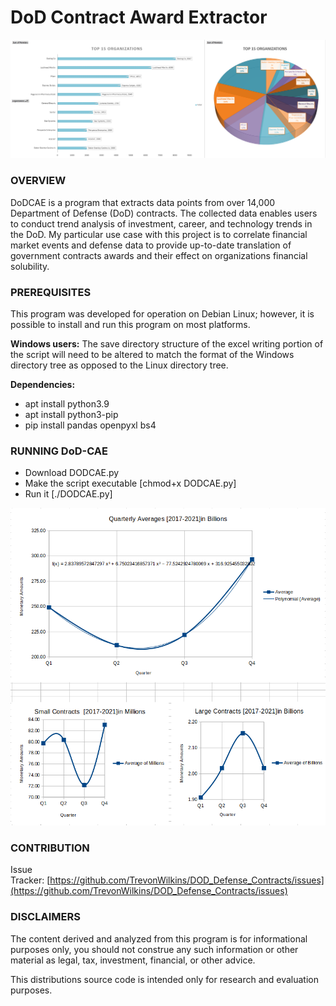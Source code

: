 # DoD Contract Award Extractor
![alt text](https://github.com/TrevonWilkins/DOD-Contract-Award-Extractor/blob/main/Graphic%20Visualization%203.PNG?raw=true)
### OVERVIEW
DoDCAE is a program that extracts data points from over 14,000 Department of Defense (DoD) contracts. The collected data enables users to conduct trend analysis of investment, career, and technology trends in the DoD. My particular use case with this project is to correlate financial market events and defense data to provide up-to-date translation of government contracts awards and their effect on organizations financial solubility.

### PREREQUISITES

This program was developed for operation on Debian Linux; however, it is possible to install and run this program on most platforms.
 
**Windows  users:** 
The save directory structure of the excel writing portion of the script will need to be altered to match the format of the Windows directory tree as opposed to the Linux directory tree.

**Dependencies:**

- apt install python3.9
- apt install python3-pip
- pip install pandas openpyxl bs4 

### RUNNING  DoD-CAE

- Download DODCAE.py
- Make the script executable [chmod+x DODCAE.py]
- Run it [./DODCAE.py]

![alt text](https://github.com/TrevonWilkins/DOD-Contract-Award-Extractor/blob/main/Quarter%20Analysis.png?raw=true)
### CONTRIBUTION
Issue Tracker: [https://github.com/TrevonWilkins/DOD_Defense_Contracts/issues](https://github.com/TrevonWilkins/DOD_Defense_Contracts/issues)


### DISCLAIMERS

The content derived and analyzed from this program is for informational purposes only, you should not construe any such information or other material as legal, tax, investment, financial, or other advice.


This distributions source code is intended only for research and evaluation purposes.
